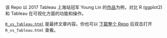 该 Repo 以 2017 Tableau 上海站冠军 Young Lin 的[作品](https://public.tableau.com/profile/young.lin#!/vizhome/ChasingChinaDream/Story1)为例，对比 R (ggplot2) 和 Tableau 在可视化方面的功能和操作。

[`R_vs_Tableau.html`](https://catjoalkb.github.io/r_vs_tableau/R_vs_Tableau.html) 是最终文章内容。你也可以 [下载整个 Repo](https://github.com/catjoalkb/r_vs_tableau/archive/master.zip) 后双击打开 `R_vs_Tableau.html` 查看。
